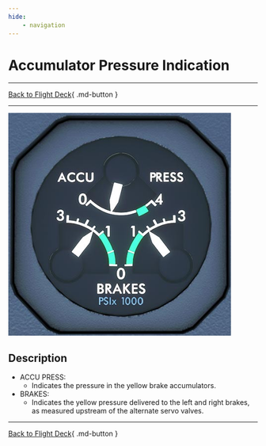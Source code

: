 ```yaml
---
hide:
    - navigation
---
```


# Accumulator Pressure Indication

---

[Back to Flight Deck](../index.md){ .md-button }

---

![Accumulator Pressure Indication](../../../assets/a32nx-briefing/front/accu.jpg "Accumulator Pressure Indication")

## Description

- ACCU PRESS:
    - Indicates the pressure in the yellow brake accumulators.
- BRAKES:
    - Indicates the yellow pressure delivered to the left and right brakes, as measured upstream of the alternate servo valves.

---

[Back to Flight Deck](../index.md){ .md-button }
